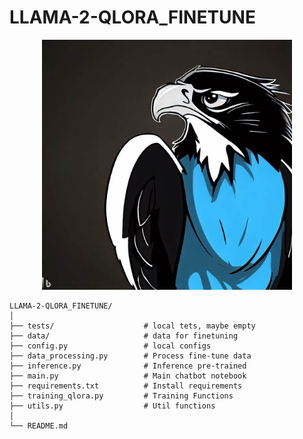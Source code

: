 # LLAMA-2-QLORA_FINETUNE
<p align="center">
<img src="https://github.com/Pareek-Yash/LLAMA-2-QLORA_FINETUNE/blob/main/assets/falcon_1.png?raw=true" alt="image" width="400" height="400" />
</p>

```
LLAMA-2-QLORA_FINETUNE/
│
├── tests/                    # local tets, maybe empty
├── data/                     # data for finetuning
├── config.py                 # local configs
├── data_processing.py        # Process fine-tune data
├── inference.py              # Inference pre-trained
├── main.py                   # Main chatbot notebook
├── requirements.txt          # Install requirements
├── training_qlora.py         # Training Functions
├── utils.py                  # Util functions
│
└── README.md
```
